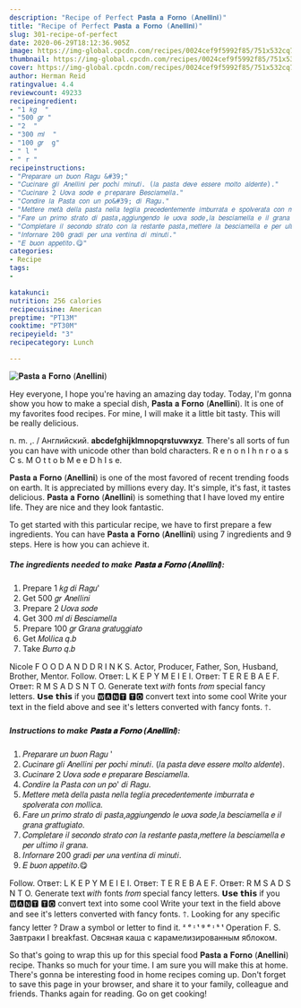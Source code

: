 ```yaml
---
description: "Recipe of Perfect 𝐏𝐚𝐬𝐭𝐚 𝐚 𝐅𝐨𝐫𝐧𝐨 (𝐀𝐧𝐞𝐥𝐥𝐢𝐧𝐢)"
title: "Recipe of Perfect 𝐏𝐚𝐬𝐭𝐚 𝐚 𝐅𝐨𝐫𝐧𝐨 (𝐀𝐧𝐞𝐥𝐥𝐢𝐧𝐢)"
slug: 301-recipe-of-perfect
date: 2020-06-29T18:12:36.905Z
image: https://img-global.cpcdn.com/recipes/0024cef9f5992f85/751x532cq70/𝐏𝐚𝐬𝐭𝐚-𝐚-𝐅𝐨𝐫𝐧𝐨-𝐀𝐧𝐞𝐥𝐥𝐢𝐧𝐢-recipe-main-photo.jpg
thumbnail: https://img-global.cpcdn.com/recipes/0024cef9f5992f85/751x532cq70/𝐏𝐚𝐬𝐭𝐚-𝐚-𝐅𝐨𝐫𝐧𝐨-𝐀𝐧𝐞𝐥𝐥𝐢𝐧𝐢-recipe-main-photo.jpg
cover: https://img-global.cpcdn.com/recipes/0024cef9f5992f85/751x532cq70/𝐏𝐚𝐬𝐭𝐚-𝐚-𝐅𝐨𝐫𝐧𝐨-𝐀𝐧𝐞𝐥𝐥𝐢𝐧𝐢-recipe-main-photo.jpg
author: Herman Reid
ratingvalue: 4.4
reviewcount: 49233
recipeingredient:
- "1 𝑘𝑔  "
- "500 𝑔𝑟 "
- "2  "
- "300 𝑚𝑙  "
- "100 𝑔𝑟  g"
- " l "
- " r "
recipeinstructions:
- "𝑃𝑟𝑒𝑝𝑎𝑟𝑎𝑟𝑒 𝑢𝑛 𝑏𝑢𝑜𝑛 𝑅𝑎𝑔𝑢 &#39;"
- "𝐶𝑢𝑐𝑖𝑛𝑎𝑟𝑒 𝑔𝑙𝑖 𝐴𝑛𝑒𝑙𝑙𝑖𝑛𝑖 𝑝𝑒𝑟 𝑝𝑜𝑐h𝑖 𝑚𝑖𝑛𝑢𝑡𝑖. (𝑙𝑎 𝑝𝑎𝑠𝑡𝑎 𝑑𝑒𝑣𝑒 𝑒𝑠𝑠𝑒𝑟𝑒 𝑚𝑜𝑙𝑡𝑜 𝑎𝑙𝑑𝑒𝑛𝑡𝑒)."
- "𝐶𝑢𝑐𝑖𝑛𝑎𝑟𝑒 2 𝑈𝑜𝑣𝑎 𝑠𝑜𝑑𝑒 𝑒 𝑝r𝑒𝑝𝑎𝑟𝑎𝑟𝑒 𝐵𝑒𝑠𝑐𝑖𝑎𝑚𝑒𝑙𝑙𝑎."
- "𝐶𝑜𝑛𝑑𝑖𝑟𝑒 𝑙𝑎 𝑃𝑎𝑠𝑡𝑎 𝑐𝑜𝑛 𝑢𝑛 𝑝𝑜&#39; 𝑑𝑖 𝑅𝑎𝑔𝑢."
- "𝑀𝑒𝑡𝑡𝑒𝑟𝑒 𝑚𝑒𝑡𝑎̀ 𝑑𝑒𝑙𝑙𝑎 𝑝𝑎𝑠𝑡𝑎 𝑛𝑒𝑙𝑙𝑎 𝑡𝑒𝑔𝑙𝑖𝑎 𝑝𝑟𝑒𝑐𝑒𝑑𝑒𝑛𝑡𝑒𝑚𝑒𝑛𝑡𝑒 𝑖𝑚𝑏𝑢𝑟𝑟𝑎𝑡𝑎 𝑒 𝑠𝑝𝑜𝑙𝑣𝑒𝑟𝑎𝑡𝑎 𝑐𝑜𝑛 𝑚𝑜𝑙𝑙𝑖𝑐𝑎."
- "𝐹𝑎𝑟𝑒 𝑢𝑛 𝑝𝑟𝑖𝑚𝑜 𝑠𝑡𝑟𝑎𝑡𝑜 𝑑𝑖 𝑝𝑎𝑠𝑡𝑎,𝑎𝑔𝑔𝑖𝑢𝑛𝑔𝑒𝑛𝑑𝑜 𝑙𝑒 𝑢𝑜𝑣𝑎 𝑠𝑜𝑑𝑒,𝑙𝑎 𝑏𝑒𝑠𝑐𝑖𝑎𝑚𝑒𝑙𝑙𝑎 𝑒 𝑖𝑙 𝑔𝑟𝑎𝑛𝑎 𝑔𝑟𝑎𝑡𝑡𝑢𝑔𝑖𝑎𝑡𝑜."
- "𝐶𝑜𝑚𝑝𝑙𝑒𝑡𝑎𝑟𝑒 𝑖𝑙 𝑠𝑒𝑐𝑜𝑛𝑑𝑜 𝑠𝑡𝑟𝑎𝑡𝑜 𝑐𝑜𝑛 𝑙𝑎 𝑟𝑒𝑠𝑡𝑎𝑛𝑡𝑒 𝑝𝑎𝑠𝑡𝑎,𝑚𝑒𝑡𝑡𝑒𝑟𝑒 𝑙𝑎 𝑏𝑒𝑠𝑐𝑖𝑎𝑚𝑒𝑙𝑙𝑎 𝑒 𝑝𝑒𝑟 𝑢𝑙𝑡𝑖𝑚𝑜 𝑖𝑙 𝑔𝑟𝑎𝑛𝑎."
- "𝐼𝑛𝑓𝑜𝑟𝑛𝑎𝑟𝑒 200 𝑔𝑟𝑎𝑑𝑖 𝑝𝑒𝑟 𝑢𝑛𝑎 𝑣𝑒𝑛𝑡𝑖𝑛𝑎 𝑑𝑖 𝑚𝑖𝑛𝑢𝑡𝑖."
- "𝐸 𝑏𝑢𝑜𝑛 𝑎𝑝𝑝𝑒𝑡𝑖𝑡𝑜.😋"
categories:
- Recipe
tags:
- 

katakunci:  
nutrition: 256 calories
recipecuisine: American
preptime: "PT13M"
cooktime: "PT30M"
recipeyield: "3"
recipecategory: Lunch

---
```



![𝐏𝐚𝐬𝐭𝐚 𝐚 𝐅𝐨𝐫𝐧𝐨 (𝐀𝐧𝐞𝐥𝐥𝐢𝐧𝐢)](https://img-global.cpcdn.com/recipes/0024cef9f5992f85/751x532cq70/𝐏𝐚𝐬𝐭𝐚-𝐚-𝐅𝐨𝐫𝐧𝐨-𝐀𝐧𝐞𝐥𝐥𝐢𝐧𝐢-recipe-main-photo.jpg)

Hey everyone, I hope you're having an amazing day today. Today, I'm gonna show you how to make a special dish, 𝐏𝐚𝐬𝐭𝐚 𝐚 𝐅𝐨𝐫𝐧𝐨 (𝐀𝐧𝐞𝐥𝐥𝐢𝐧𝐢). It is one of my favorites food recipes. For mine, I will make it a little bit tasty. This will be really delicious.

n. m. ,. / Английский. 𝐚𝐛𝐜𝐝𝐞𝐟𝐠𝐡𝐢𝐣𝐤𝐥𝐦𝐧𝐨𝐩𝐪𝐫𝐬𝐭𝐮𝐯𝐰𝐱𝐲𝐳. There&#39;s all sorts of fun you can have with unicode other than bold characters. R e n o n I h n r o a s C s. M O t t o b M e e D h I s e.

𝐏𝐚𝐬𝐭𝐚 𝐚 𝐅𝐨𝐫𝐧𝐨 (𝐀𝐧𝐞𝐥𝐥𝐢𝐧𝐢) is one of the most favored of recent trending foods on earth. It is appreciated by millions every day. It's simple, it's fast, it tastes delicious. 𝐏𝐚𝐬𝐭𝐚 𝐚 𝐅𝐨𝐫𝐧𝐨 (𝐀𝐧𝐞𝐥𝐥𝐢𝐧𝐢) is something that I have loved my entire life. They are nice and they look fantastic.


To get started with this particular recipe, we have to first prepare a few ingredients. You can have 𝐏𝐚𝐬𝐭𝐚 𝐚 𝐅𝐨𝐫𝐧𝐨 (𝐀𝐧𝐞𝐥𝐥𝐢𝐧𝐢) using 7 ingredients and 9 steps. Here is how you can achieve it.

<!--inarticleads1-->

##### The ingredients needed to make 𝐏𝐚𝐬𝐭𝐚 𝐚 𝐅𝐨𝐫𝐧𝐨 (𝐀𝐧𝐞𝐥𝐥𝐢𝐧𝐢):

1. Prepare 1 𝑘𝑔 𝑑𝑖 𝑅𝑎𝑔𝑢&#39;
1. Get 500 𝑔𝑟 𝐴𝑛𝑒𝑙𝑙𝑖𝑛𝑖
1. Prepare 2 𝑈𝑜𝑣𝑎 𝑠𝑜𝑑𝑒
1. Get 300 𝑚𝑙 𝑑𝑖 𝐵𝑒𝑠𝑐𝑖𝑎𝑚𝑒𝑙𝑙𝑎
1. Prepare 100 𝑔𝑟 𝐺𝑟𝑎𝑛𝑎 𝑔𝑟𝑎𝑡𝑢g𝑔𝑖𝑎𝑡𝑜
1. Get  𝑀𝑜l𝑙𝑖𝑐𝑎 𝑞.𝑏
1. Take  𝐵𝑢𝑟r𝑜 𝑞.𝑏


Nicole F O O D A N D D R I N K S. Actor, Producer, Father, Son, Husband, Brother, Mentor. Follow. Ответ: L K E P Y M E I E I. Ответ: T E R E B A E F. Ответ: R M S A D S N T O. Generate text 𝑤𝑖𝑡ℎ fonts 𝑓𝑟𝑜𝑚 special fancy letters. 𝗨𝘀𝗲 𝘁𝗵𝗶𝘀 if you 🆆🅰🅽🆃 🆃🅾 convert text into some cool Write your text in the field above and see it&#39;s letters converted with fancy fonts. 🡑. 

<!--inarticleads2-->

##### Instructions to make 𝐏𝐚𝐬𝐭𝐚 𝐚 𝐅𝐨𝐫𝐧𝐨 (𝐀𝐧𝐞𝐥𝐥𝐢𝐧𝐢):

1. 𝑃𝑟𝑒𝑝𝑎𝑟𝑎𝑟𝑒 𝑢𝑛 𝑏𝑢𝑜𝑛 𝑅𝑎𝑔𝑢 &#39;
1. 𝐶𝑢𝑐𝑖𝑛𝑎𝑟𝑒 𝑔𝑙𝑖 𝐴𝑛𝑒𝑙𝑙𝑖𝑛𝑖 𝑝𝑒𝑟 𝑝𝑜𝑐h𝑖 𝑚𝑖𝑛𝑢𝑡𝑖. (𝑙𝑎 𝑝𝑎𝑠𝑡𝑎 𝑑𝑒𝑣𝑒 𝑒𝑠𝑠𝑒𝑟𝑒 𝑚𝑜𝑙𝑡𝑜 𝑎𝑙𝑑𝑒𝑛𝑡𝑒).
1. 𝐶𝑢𝑐𝑖𝑛𝑎𝑟𝑒 2 𝑈𝑜𝑣𝑎 𝑠𝑜𝑑𝑒 𝑒 𝑝r𝑒𝑝𝑎𝑟𝑎𝑟𝑒 𝐵𝑒𝑠𝑐𝑖𝑎𝑚𝑒𝑙𝑙𝑎.
1. 𝐶𝑜𝑛𝑑𝑖𝑟𝑒 𝑙𝑎 𝑃𝑎𝑠𝑡𝑎 𝑐𝑜𝑛 𝑢𝑛 𝑝𝑜&#39; 𝑑𝑖 𝑅𝑎𝑔𝑢.
1. 𝑀𝑒𝑡𝑡𝑒𝑟𝑒 𝑚𝑒𝑡𝑎̀ 𝑑𝑒𝑙𝑙𝑎 𝑝𝑎𝑠𝑡𝑎 𝑛𝑒𝑙𝑙𝑎 𝑡𝑒𝑔𝑙𝑖𝑎 𝑝𝑟𝑒𝑐𝑒𝑑𝑒𝑛𝑡𝑒𝑚𝑒𝑛𝑡𝑒 𝑖𝑚𝑏𝑢𝑟𝑟𝑎𝑡𝑎 𝑒 𝑠𝑝𝑜𝑙𝑣𝑒𝑟𝑎𝑡𝑎 𝑐𝑜𝑛 𝑚𝑜𝑙𝑙𝑖𝑐𝑎.
1. 𝐹𝑎𝑟𝑒 𝑢𝑛 𝑝𝑟𝑖𝑚𝑜 𝑠𝑡𝑟𝑎𝑡𝑜 𝑑𝑖 𝑝𝑎𝑠𝑡𝑎,𝑎𝑔𝑔𝑖𝑢𝑛𝑔𝑒𝑛𝑑𝑜 𝑙𝑒 𝑢𝑜𝑣𝑎 𝑠𝑜𝑑𝑒,𝑙𝑎 𝑏𝑒𝑠𝑐𝑖𝑎𝑚𝑒𝑙𝑙𝑎 𝑒 𝑖𝑙 𝑔𝑟𝑎𝑛𝑎 𝑔𝑟𝑎𝑡𝑡𝑢𝑔𝑖𝑎𝑡𝑜.
1. 𝐶𝑜𝑚𝑝𝑙𝑒𝑡𝑎𝑟𝑒 𝑖𝑙 𝑠𝑒𝑐𝑜𝑛𝑑𝑜 𝑠𝑡𝑟𝑎𝑡𝑜 𝑐𝑜𝑛 𝑙𝑎 𝑟𝑒𝑠𝑡𝑎𝑛𝑡𝑒 𝑝𝑎𝑠𝑡𝑎,𝑚𝑒𝑡𝑡𝑒𝑟𝑒 𝑙𝑎 𝑏𝑒𝑠𝑐𝑖𝑎𝑚𝑒𝑙𝑙𝑎 𝑒 𝑝𝑒𝑟 𝑢𝑙𝑡𝑖𝑚𝑜 𝑖𝑙 𝑔𝑟𝑎𝑛𝑎.
1. 𝐼𝑛𝑓𝑜𝑟𝑛𝑎𝑟𝑒 200 𝑔𝑟𝑎𝑑𝑖 𝑝𝑒𝑟 𝑢𝑛𝑎 𝑣𝑒𝑛𝑡𝑖𝑛𝑎 𝑑𝑖 𝑚𝑖𝑛𝑢𝑡𝑖.
1. 𝐸 𝑏𝑢𝑜𝑛 𝑎𝑝𝑝𝑒𝑡𝑖𝑡𝑜.😋


Follow. Ответ: L K E P Y M E I E I. Ответ: T E R E B A E F. Ответ: R M S A D S N T O. Generate text 𝑤𝑖𝑡ℎ fonts 𝑓𝑟𝑜𝑚 special fancy letters. 𝗨𝘀𝗲 𝘁𝗵𝗶𝘀 if you 🆆🅰🅽🆃 🆃🅾 convert text into some cool Write your text in the field above and see it&#39;s letters converted with fancy fonts. 🡑. Looking for any specific fancy letter ? Draw a symbol or letter to find it. ᶻ ᵉ ᶦ ᵗ ᵍ ᵉ ᶦ ˢ ᵗ Operation F. S. Завтраки I breakfast. Овсяная каша с карамелизированным яблоком. 

So that's going to wrap this up for this special food 𝐏𝐚𝐬𝐭𝐚 𝐚 𝐅𝐨𝐫𝐧𝐨 (𝐀𝐧𝐞𝐥𝐥𝐢𝐧𝐢) recipe. Thanks so much for your time. I am sure you will make this at home. There's gonna be interesting food in home recipes coming up. Don't forget to save this page in your browser, and share it to your family, colleague and friends. Thanks again for reading. Go on get cooking!
